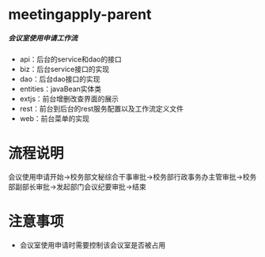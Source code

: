 # meetingapply-parent

##### 会议室使用申请工作流
  * api：后台的service和dao的接口
  * biz：后台service接口的实现
  * dao：后台dao接口的实现
  * entities：javaBean实体类
  * extjs：前台增删改查界面的展示
  * rest：前台到后台的rest服务配置以及工作流定义文件
  * web：前台菜单的实现

# 流程说明
  会议使用申请开始->校务部文秘综合干事审批->校务部行政事务办主管审批->校务部副部长审批->发起部门会议纪要审批->结束

# 注意事项
  * 会议室使用申请时需要控制该会议室是否被占用
